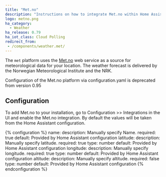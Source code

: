 ```yaml
---
title: "Met.no"
description: "Instructions on how to integrate Met.no within Home Assistant."
logo: metno.png
ha_category:
  - Weather
ha_release: 0.79
ha_iot_class: Cloud Polling
redirect_from:
 - /components/weather.met/
---
```


The `met` platform uses the [Met.no](https://met.no/) web service as a source for meteorological data for your location. The weather forecast is delivered by the Norwegian Meteorological Institute and the NRK.

<p class='note warning'>
  Configuration of the Met.no platform via configuration.yaml is deprecated from version 0.95 
</p>
 
## Configuration

To add Met.no to your installation, go to Configuration >> Integrations in the UI and enable the Met.no integration. By default the values will be taken from the Home Assistant configuration.

{% configuration %}
name: 
  description: Manually specify Name. 
  required: true
  default: Provided by Home Assistant configuration
latitude:
  description: Manually specify latitude. 
  required: true
  type: number
  default: Provided by Home Assistant configuration
longitude:
  description: Manually specify longitude. 
  required: true
  type: number
  default: Provided by Home Assistant configuration
altitude:
  description: Manually specify altitude.
  required: false
  type: number
  default: Provided by Home Assistant configuration
{% endconfiguration %}
